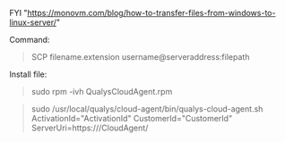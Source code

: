 FYI "https://monovm.com/blog/how-to-transfer-files-from-windows-to-linux-server/"

Command:

> SCP filename.extension username@serveraddress:filepath

Install file:
> sudo rpm -ivh QualysCloudAgent.rpm

> sudo /usr/local/qualys/cloud-agent/bin/qualys-cloud-agent.sh ActivationId="ActivationId" CustomerId="CustomerId" ServerUri=https://<server or IP>/CloudAgent/
